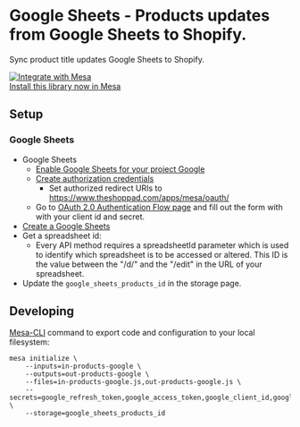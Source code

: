 # Google Sheets - Products updates from Google Sheets to Shopify.

Sync product title updates Google Sheets to Shopify.

[![Integrate with Mesa](https://www.getmesa.com/images/integrate.png)<br>Install this library now in Mesa](https://getmesa.com/install/shoppad/mesa-recipes/google/products/in)

## Setup

### Google Sheets

- Google Sheets
  - [Enable Google Sheets for your project Google](https://developers.google.com/identity/protocols/OAuth2WebServer#enable-apis)
  - [Create authorization credentials](https://developers.google.com/identity/protocols/OAuth2WebServer#prerequisites)
    - Set authorized redirect URIs to https://www.theshoppad.com/apps/mesa/oauth/
  - Go to [OAuth 2.0 Authentication Flow page](https://www.theshoppad.com/apps/mesa/oauth/) and fill out the form with with your client id and secret.  
- [Create a Google Sheets](https://support.google.com/docs/answer/49114?co=GENIE.Platform%3DDesktop&hl=en)
- Get a spreadsheet id:
  - Every API method requires a spreadsheetId parameter which is used to identify which spreadsheet is to be accessed or altered. This ID is the value between the "/d/" and the "/edit" in the URL of your spreadsheet.
- Update the `google_sheets_products_id` in the storage page.


## Developing

[Mesa-CLI](https://developers.getmesa.com/cli) command to export code and configuration to your local filesystem:

```
mesa initialize \
    --inputs=in-products-google \
    --outputs=out-products-google \
    --files=in-products-google.js,out-products-google.js \
    --secrets=google_refresh_token,google_access_token,google_client_id,google_client_secret,google_expires_at \
    --storage=google_sheets_products_id
```
